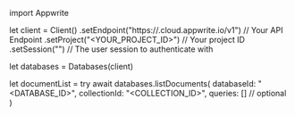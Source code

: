 import Appwrite

let client = Client()
    .setEndpoint("https://<REGION>.cloud.appwrite.io/v1") // Your API Endpoint
    .setProject("<YOUR_PROJECT_ID>") // Your project ID
    .setSession("") // The user session to authenticate with

let databases = Databases(client)

let documentList = try await databases.listDocuments(
    databaseId: "<DATABASE_ID>",
    collectionId: "<COLLECTION_ID>",
    queries: [] // optional
)


